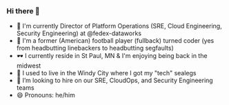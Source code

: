 ### Hi there 👋

- 🤖 I'm currently Director of Platform Operations (SRE, Cloud Engineering, Security Engineering) at @fedex-dataworks
- 🏈 I'm a former (American) football player (fullback) turned coder (yes from headbutting linebackers to headbutting segfaults)
- 🕶️ I currently reside in St Paul, MN & I'm enjoying being back in the midwest
- 🧦 I used to live in the Windy City where I got my "tech" sealegs
- 🤔 I’m looking to hire on our SRE, CloudOps, and Security Engineering teams
- 😄 Pronouns: he/him
